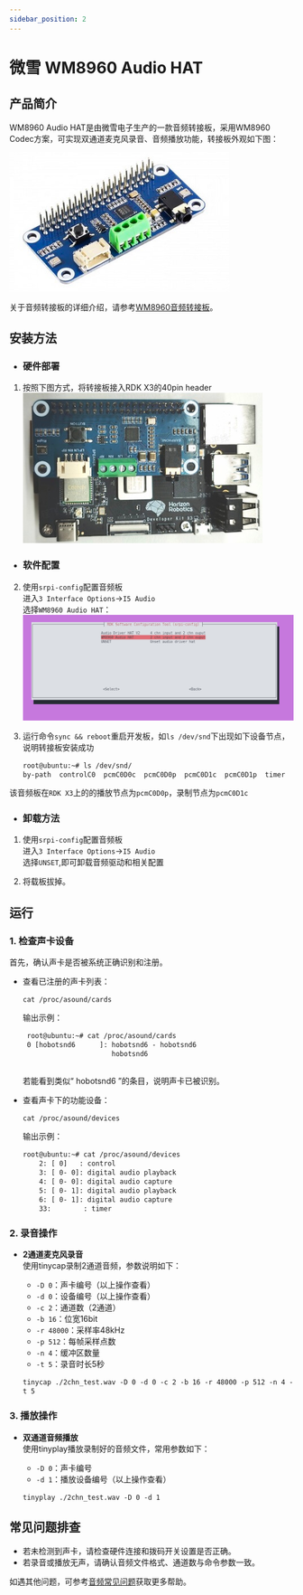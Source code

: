 ```yaml
---
sidebar_position: 2
---
```


# 微雪 WM8960 Audio HAT

## 产品简介
WM8960 Audio HAT是由微雪电子生产的一款音频转接板，采用WM8960 Codec方案，可实现双通道麦克风录音、音频播放功能，转接板外观如下图：

![image-audio-wm8960](../../../../static/img/03_Basic_Application/02_audio/image/image-audio-wm8960.jpg)

关于音频转接板的详细介绍，请参考[WM8960音频转接板](https://www.waveshare.net/wiki/WM8960_Audio_HAT)。

## 安装方法

- ### 硬件部署

1. 按照下图方式，将转接板接入RDK X3的40pin header  
![image-wm8960-audio-hat-setup](../../../../static/img/03_Basic_Application/02_audio/image/image-wm8960-audio-hat-setup.jpg)

- ### 软件配置

2. 使用`srpi-config`配置音频板  
进入`3 Interface Options`->`I5 Audio`  
选择`WM8960 Audio HAT`：
![image-audio-driver-hat-config00](../../../../static/img/03_Basic_Application/02_audio/image/image-audio-driver-hat-config01.png)  


3. 运行命令`sync && reboot`重启开发板，如`ls /dev/snd`下出现如下设备节点，说明转接板安装成功
    ```shell
    root@ubuntu:~# ls /dev/snd/
    by-path  controlC0  pcmC0D0c  pcmC0D0p  pcmC0D1c  pcmC0D1p  timer
    ```
该音频板在`RDK X3`上的的播放节点为`pcmC0D0p`，录制节点为`pcmC0D1c`

- ### 卸载方法
1. 使用`srpi-config`配置音频板   
进入`3 Interface Options`->`I5 Audio`  
选择`UNSET`,即可卸载音频驱动和相关配置

2. 将载板拔掉。

## 运行

### 1. 检查声卡设备

首先，确认声卡是否被系统正确识别和注册。

- 查看已注册的声卡列表：

    ```shell
    cat /proc/asound/cards
    ```
    输出示例：
    ```
     root@ubuntu:~# cat /proc/asound/cards
     0 [hobotsnd6      ]: hobotsnd6 - hobotsnd6
                          hobotsnd6


    ```
    若能看到类似“ hobotsnd6 ”的条目，说明声卡已被识别。

- 查看声卡下的功能设备：
    ```shell
    cat /proc/asound/devices
    ```
    输出示例：
    ```
    root@ubuntu:~# cat /proc/asound/devices
        2: [ 0]   : control
        3: [ 0- 0]: digital audio playback
        4: [ 0- 0]: digital audio capture
        5: [ 0- 1]: digital audio playback
        6: [ 0- 1]: digital audio capture
        33:        : timer

    ```

### 2. 录音操作

- **2通道麦克风录音**  
    使用tinycap录制2通道音频，参数说明如下：
    - `-D 0`：声卡编号（以上操作查看）
    - `-d 0`：设备编号（以上操作查看）
    - `-c 2`：通道数（2通道）
    - `-b 16`：位宽16bit
    - `-r 48000`：采样率48kHz
    - `-p 512`：每帧采样点数
    - `-n 4`：缓冲区数量
    - `-t 5`：录音时长5秒

    ```shell
    tinycap ./2chn_test.wav -D 0 -d 0 -c 2 -b 16 -r 48000 -p 512 -n 4 -t 5
    ```

### 3. 播放操作

- **双通道音频播放**  
    使用tinyplay播放录制好的音频文件，常用参数如下：
    - `-D 0`：声卡编号
    - `-d 1`：播放设备编号（以上操作查看）

    ```shell
    tinyplay ./2chn_test.wav -D 0 -d 1
    ```


## 常见问题排查

- 若未检测到声卡，请检查硬件连接和拨码开关设置是否正确。
- 若录音或播放无声，请确认音频文件格式、通道数与命令参数一致。

如遇其他问题，可参考[音频常见问题](../../../08_FAQ/04_multimedia.md#audio-常见问题)获取更多帮助。
